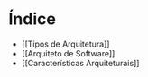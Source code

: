 # Índice

- [[Tipos de Arquitetura]]
- [[Arquiteto de Software]]
- [[Características Arquiteturais]]
